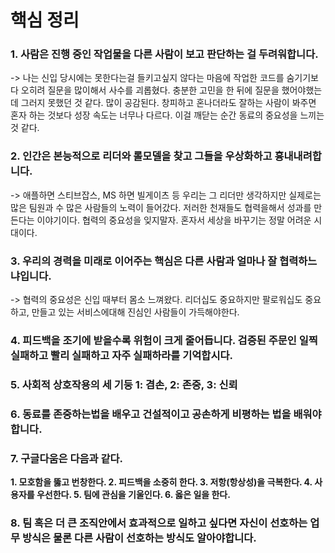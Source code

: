 # 핵심 정리

### 1. 사람은 진행 중인 작업물을 다른 사람이 보고 판단하는 걸 두려워합니다.
-> 나는 신입 당시에는 못한다는걸 들키고싶지 않다는 마음에 작업한 코드를 숨기기보다 오히려 질문을 많이해서 사수를 괴롭혔다. 충분한 고민을 한 뒤에 질문을 했어야했는데 그러지 못했던 것 같다. 많이 공감된다. 창피하고 혼나더라도 잘하는 사람이 봐주면 혼자 하는 것보다 성장 속도는 너무나 다르다. 이걸 깨닫는 순간 동료의 중요성을 느끼는 것 같다.


### 2. 인간은 본능적으로 리더와 롤모델을 찾고 그들을 우상화하고 흉내내려합니다.
-> 애플하면 스티브잡스, MS 하면 빌게이츠 등 우리는 그 리더만 생각하지만 실제로는 많은 팀원과 수 많은 사람들의 노력이 들어갔다. 저러한 천재들도 협력을해서 성과를 만든다는 이야기이다.
협력의 중요성을 잊지말자. 혼자서 세상을 바꾸기는 정말 어려운 시대이다.

### 3. 우리의 경력을 미래로 이어주는 핵심은 다른 사람과 얼마나 잘 협력하느냐입니다.
-> 협력의 중요성은 신입 때부터 몸소 느껴왔다. 리더십도 중요하지만 팔로워십도 중요하고, 만들고 있는 서비스에대해 진심인 사람들이 가득해야한다.

### 4. 피드백을 조기에 받을수록 위험이 크게 줄어듭니다. 검증된 주문인 일찍 실패하고 빨리 실패하고 자주 실패하라를 기억합시다.

### 5. 사회적 상호작용의 세 기둥 1: 겸손, 2: 존중, 3: 신뢰

### 6. 동료를 존중하는법을 배우고 건설적이고 공손하게 비평하는 법을 배워야합니다.

### 7. 구글다움은 다음과 같다.
**1. 모호함을 뚫고 번창한다.
2. 피드백을 소중히 한다.
3. 저항(항상성)을 극복한다.
4. 사용자를 우선한다.
5. 팀에 관심을 기울인다.
6. 옳은 일을 한다.**

### 8. 팀 혹은 더 큰 조직안에서 효과적으로 일하고 싶다면 자신이 선호하는 업무 방식은 물론 다른 사람이 선호하는 방식도 알아야합니다.

